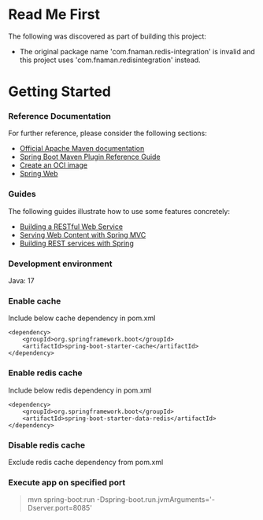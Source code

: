 # Read Me First
The following was discovered as part of building this project:

* The original package name 'com.fnaman.redis-integration' is invalid and this project uses 'com.fnaman.redisintegration' instead.

# Getting Started

### Reference Documentation
For further reference, please consider the following sections:

* [Official Apache Maven documentation](https://maven.apache.org/guides/index.html)
* [Spring Boot Maven Plugin Reference Guide](https://docs.spring.io/spring-boot/docs/3.2.1/maven-plugin/reference/html/)
* [Create an OCI image](https://docs.spring.io/spring-boot/docs/3.2.1/maven-plugin/reference/html/#build-image)
* [Spring Web](https://docs.spring.io/spring-boot/docs/3.2.1/reference/htmlsingle/index.html#web)

### Guides
The following guides illustrate how to use some features concretely:

* [Building a RESTful Web Service](https://spring.io/guides/gs/rest-service/)
* [Serving Web Content with Spring MVC](https://spring.io/guides/gs/serving-web-content/)
* [Building REST services with Spring](https://spring.io/guides/tutorials/rest/)

### Development environment
Java: 17

### Enable cache
Include below cache dependency in pom.xml
```
<dependency>
	<groupId>org.springframework.boot</groupId>
	<artifactId>spring-boot-starter-cache</artifactId>
</dependency>
```

### Enable redis cache
Include below redis dependency in pom.xml
```
<dependency>
	<groupId>org.springframework.boot</groupId>
	<artifactId>spring-boot-starter-data-redis</artifactId>
</dependency>
```

### Disable redis cache
Exclude redis cache dependency from pom.xml

### Execute app on specified port
>mvn spring-boot:run -Dspring-boot.run.jvmArguments='-Dserver.port=8085'
